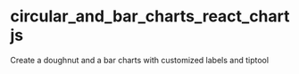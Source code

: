 # circular_and_bar_charts_react_chartjs
Create a doughnut and a bar charts with customized labels and tiptool
